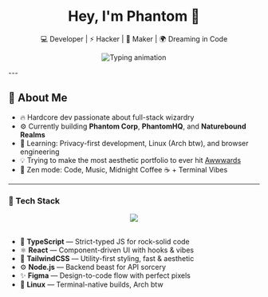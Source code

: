 <h1 align="center">Hey, I'm Phantom 👋</h1>

<p align="center">
  💻 Developer | ⚡ Hacker | 🧠 Maker | 🌍 Dreaming in Code
</p>

<p align="center">
  <img src="https://readme-typing-svg.demolab.com?font=Fira+Code&pause=1000&center=true&vCenter=true&width=430&lines=I+build+real-world+apps+%F0%9F%9A%80;I'm+crafting+the+best+portfolio+ever+%F0%9F%94%A5;Privacy+first.+Design+obsessed.;Code+driven.+Always+shipping+%F0%9F%9A%80" alt="Typing animation" />
</p>
---

## 🧠 About Me

- 🔥 Hardcore dev passionate about full-stack wizardry
- ⚙️ Currently building **Phantom Corp**, **PhantomHQ**, and **Naturebound Realms**
- 🌱 Learning: Privacy-first development, Linux (Arch btw), and browser engineering
- 💡 Trying to make the most aesthetic portfolio to ever hit [Awwwards](https://www.awwwards.com/)
- 🧘 Zen mode: Code, Music, Midnight Coffee ☕ + Terminal Vibes

---

 ### 🧬 Tech Stack

<div align="center">
  <img src="https://skillicons.dev/icons?i=ts,react,tailwind,nodejs,figma,linux" />
</div>

<br>

- 💙 **TypeScript** — Strict-typed JS for rock-solid code  
- ⚛️ **React** — Component-driven UI with hooks & vibes  
- 🎨 **TailwindCSS** — Utility-first styling, fast & aesthetic  
- ⚙️ **Node.js** — Backend beast for API sorcery  
- ✨ **Figma** — Design-to-code flow with perfect pixels  
- 🐧 **Linux** — Terminal-native builds, Arch btw